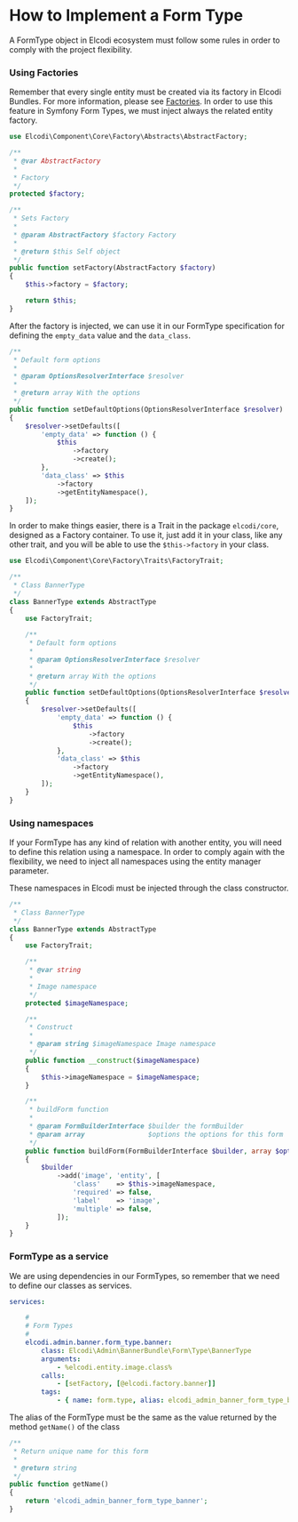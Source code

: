 How to Implement a Form Type
============================

A FormType object in Elcodi ecosystem must follow some rules in order to comply
with the project flexibility.

### Using Factories

Remember that every single entity must be created via its factory in Elcodi
Bundles. For more information, please see [Factories](factory.md). In order to
use this feature in Symfony Form Types, we must inject always the related 
entity factory.

``` php
use Elcodi\Component\Core\Factory\Abstracts\AbstractFactory;

/**
 * @var AbstractFactory
 *
 * Factory
 */
protected $factory;

/**
 * Sets Factory
 *
 * @param AbstractFactory $factory Factory
 *
 * @return $this Self object
 */
public function setFactory(AbstractFactory $factory)
{
    $this->factory = $factory;

    return $this;
}
```

After the factory is injected, we can use it in our FormType specification for
defining the `empty_data` value and the `data_class`.

``` php
/**
 * Default form options
 *
 * @param OptionsResolverInterface $resolver
 *
 * @return array With the options
 */
public function setDefaultOptions(OptionsResolverInterface $resolver)
{
    $resolver->setDefaults([
        'empty_data' => function () {
            $this
                ->factory
                ->create();
        },
        'data_class' => $this
            ->factory
            ->getEntityNamespace(),
    ]);
}
```

In order to make things easier, there is a Trait in the package `elcodi/core`, 
designed as a Factory container. To use it, just add it in your class, like any
other trait, and you will be able to use the `$this->factory` in your class.

``` php
use Elcodi\Component\Core\Factory\Traits\FactoryTrait;

/**
 * Class BannerType
 */
class BannerType extends AbstractType
{
    use FactoryTrait;
    
    /**
     * Default form options
     *
     * @param OptionsResolverInterface $resolver
     *
     * @return array With the options
     */
    public function setDefaultOptions(OptionsResolverInterface $resolver)
    {
        $resolver->setDefaults([
            'empty_data' => function () {
                $this
                    ->factory
                    ->create();
            },
            'data_class' => $this
                ->factory
                ->getEntityNamespace(),
        ]);
    }
}
```

### Using namespaces

If your FormType has any kind of relation with another entity, you will need to
define this relation using a namespace. In order to comply again with the
flexibility, we need to inject all namespaces using the entity manager 
parameter.

These namespaces in Elcodi must be injected through the class constructor.

``` php
/**
 * Class BannerType
 */
class BannerType extends AbstractType
{
    use FactoryTrait;

    /**
     * @var string
     *
     * Image namespace
     */
    protected $imageNamespace;

    /**
     * Construct
     *
     * @param string $imageNamespace Image namespace
     */
    public function __construct($imageNamespace)
    {
        $this->imageNamespace = $imageNamespace;
    }

    /**
     * buildForm function
     *
     * @param FormBuilderInterface $builder the formBuilder
     * @param array                $options the options for this form
     */
    public function buildForm(FormBuilderInterface $builder, array $options)
    {
        $builder
            ->add('image', 'entity', [
                'class'    => $this->imageNamespace,
                'required' => false,
                'label'    => 'image',
                'multiple' => false,
            ]);
    }
}
```
    
### FormType as a service

We are using dependencies in our FormTypes, so remember that we need to define 
our classes as services.

``` yaml
services:

    #
    # Form Types
    #
    elcodi.admin.banner.form_type.banner:
        class: Elcodi\Admin\BannerBundle\Form\Type\BannerType
        arguments:
            - %elcodi.entity.image.class%
        calls:
            - [setFactory, [@elcodi.factory.banner]]
        tags:
            - { name: form.type, alias: elcodi_admin_banner_form_type_banner }
```

The alias of the FormType must be the same as the value returned by the method
`getName()` of the class

``` php
/**
 * Return unique name for this form
 *
 * @return string
 */
public function getName()
{
    return 'elcodi_admin_banner_form_type_banner';
}
```
